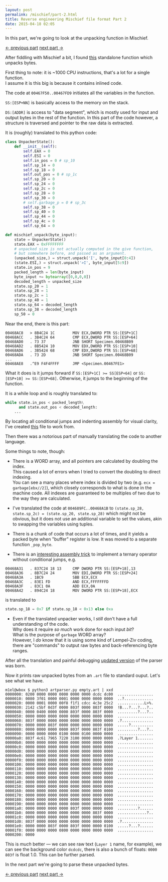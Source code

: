 ```yaml
---
layout: post
permalink: /mischief/part-2.html
title: Reverse engineering Mischief file format Part 2
date: 2015-04-18 02:05
---
```


In this part, we're going to look at the unpacking function in Mischief.

<!-- more -->

[← previous part](/mischief/part-1.html)
[next part →](/mischief/part-3.html)

After fiddling with Mischief a bit, I found [this][1] standalone function which unpacks bytes.

First thing to note: it is ~1000 CPU instructions, that's a lot for a single function.  
I assume it is this big is because it contains inlined code.

The code at `00467F50..00467FD9` initiates all the variables in the function.

`SS:[ESP+NN]` is basically access to the memory on the stack.

`DS:[ADDR]` is access to "data segment", which is mostly used for
input and output bytes in the rest of the function.
In this part of the code however, a structure is traversed
and pointer to the raw data is extracted.

It is (roughly) translated to this python code:

```python
class UnpackerState():
    def __init__(self):
        self.EAX = 0
        self.ESI = 0
        self.in_pos = 0 # sp_10
        self.sp_14 = 0
        self.sp_18 = 0
        self.out_pos = 0 # sp_1c
        self.sp_20 = 0
        self.sp_24 = 0
        self.sp_2c = 0
        self.sp_28 = 0
        self.sp_30 = 0
        # self.garbage_p = 0 # sp_3c
        self.sp_38 = 0
        self.sp_40 = 0
        self.sp_44 = 0
        self.sp_4c = 0
        self.sp_64 = 0

def mischief_unpack(byte_input):
    state = UnpackerState()
    state.EAX = 0xFFFFFFFF
    # unpacked size is not actually computed in the give function,
    # but somewhere before, and passed as an argument.
    (unpacked_size,) = struct.unpack('I', byte_input[0:4])
    (state.ESI,) = struct.unpack('>I', byte_input[5:9])
    state.in_pos = 9
    packed_length = len(byte_input)
    byte_input += bytearray([0,0,0,0])
    decoded_length = unpacked_size
    state.sp_20 = 1
    state.sp_28 = 1
    state.sp_2c = 1
    state.sp_40 = 1
    state.sp_64 = decoded_length
    state.sp_38 = decoded_length
    sp_50 = 0
```

Near the end, there is this part:

```
00468AC8   > 8B4C24 1C        MOV ECX,DWORD PTR SS:[ESP+1C]
00468ACC   . 3B4C24 64        CMP ECX,DWORD PTR SS:[ESP+64]
00468AD0   . 73 37            JNB SHORT Specimen.00468B09
00468AD2   . 8B5424 10        MOV EDX,DWORD PTR SS:[ESP+10]
00468AD6   . 3B5424 68        CMP EDX,DWORD PTR SS:[ESP+68]
00468ADA   . 73 2D            JNB SHORT Specimen.00468B09
...
00468AE8   .^E9 F4F4FFFF      JMP <Specimen.00467FE1>
```

What it does is it jumps forward if `SS:[ESP+1C] >= SS[ESP+64]` or `SS:[ESP+10] >= SS:[ESP+68]`.
Otherwise, it jumps to the beginning of the function.

It is a while loop and is roughly translated to:

```python
while state.in_pos < packed_length\
      and state.out_pos < decoded_length:
    ...
```

By locating all conditional jumps and indenting assembly for visual clarity,
I've created [this][2] file to work from.

Then there was a notorious part of manually translating the code to another language.

Some things to note, though:

- There is a WORD array, and all pointers are calculated by doubling the index.  
  This caused a lot of errors when I tried to convert the doubling to direct indexing.  
  You can see a many places where index is divided by two (e.g. `ecx = garbage[ebx//2]`),
  which closely corresponds to what is done in the machine code.
  All indexes are guaranteed to be multiples of two due to the way they are calculated.

- I've translated the code at `004689FC..00468A1B` to `(state.sp_28, state.sp_2c) = (state.sp_20, state.sp_28)`
  which might not be obvious, but it does not use an additional variable to set the values, akin to swapping the variables using tuples.

- There is a chunk of code that occurs a lot of times, and it yields a packed byte when "buffer" register is low.
  It was moved to a separate function `_pop_byte`.

- There is an [interesting assembly trick][4] to implement a ternary operator without conditional jumps, e.g.

```
00468A31   . 837C24 18 13     CMP DWORD PTR SS:[ESP+18],13
00468A36   . 8B7C24 24        MOV EDI,DWORD PTR SS:[ESP+24]
00468A3A   . 1BC9             SBB ECX,ECX
00468A3C   . 83E1 FD          AND ECX,FFFFFFFD
00468A3F   . 83C1 0A          ADD ECX,0A
00468A42   . 894C24 18        MOV DWORD PTR SS:[ESP+18],ECX
```

is translated to

```python
state.sp_18 = 0x7 if state.sp_18 < 0x13 else 0xa
```

- Even if the translated unpacker works, I *still* don't have a full understanding of the code.  
  Why does it require *so much* work done for each input *bit*?  
  What is the purpose of `garbage` WORD array?  
  However, I *do* know that it is using some kind of Lempel-Ziv coding,
  there are "commands" to output raw bytes and back-referencing byte ranges.

After all the translation and painful debugging [updated version][3] of the parser was born.

Now it prints raw unpacked bytes from an `.art` file to standard ouput.  Let's see what we have.

```
m1el@wbox $ python3 artparser.py empty.art | xxd
0000000: 0200 0000 0000 0000 0000 0000 dcdc dc00  ................
0000010: 0080 3f01 0000 0001 0000 0000 0000 0000  ..?.............
0000020: 0000 0001 0000 00f8 f1f1 cdcc 4c3e 25c2  ............L>%.
0000030: 2142 c5bf 0d3f 0000 803f 0000 803f 0000  !B...?...?...?..
0000040: 0000 0400 0000 0000 803f 0000 803f 0000  .........?...?..
0000050: 0000 0000 0000 0000 0000 0000 0000 0000  ................
0000060: 803f 0000 0000 0000 0000 0000 0000 0000  .?..............
0000070: 0000 0000 803f 0000 0000 0000 0000 0000  .....?..........
0000080: 0000 0000 0000 0000 803f 0000 803f 0100  .........?...?..
0000090: 0000 0000 0000 0100 0000 0100 0000 0000  ................
00000a0: 803f 4c61 7965 7220 3100 0000 0000 0000  .?Layer 1.......
00000b0: 0000 0000 0000 0000 0000 0000 0000 0000  ................
00000c0: 0000 0000 0000 0000 0000 0000 0000 0000  ................
00000d0: 0000 0000 0000 0000 0000 0000 0000 0000  ................
00000e0: 0000 0000 0000 0000 0000 0000 0000 0000  ................
00000f0: 0000 0000 0000 0000 0000 0000 0000 0000  ................
0000100: 0000 0000 0000 0000 0000 0000 0000 0000  ................
0000110: 0000 0000 0000 0000 0000 0000 0000 0000  ................
0000120: 0000 0000 0000 0000 0000 0000 0000 0000  ................
0000130: 0000 0000 0000 0000 0000 0000 0000 0000  ................
0000140: 0000 0000 0000 0000 0000 0000 0000 0000  ................
0000150: 0000 0000 0000 0000 0000 0000 0000 0000  ................
0000160: 0000 0000 0000 0000 0000 0000 0000 0000  ................
0000170: 0000 0000 0000 0000 0000 0000 0000 0000  ................
0000180: 0000 0000 0000 0000 0000 0000 0000 0000  ................
0000190: 0000 0000 0000 0000 0000 0000 0000 0000  ................
00001a0: 0000 0000 0000 0000 803f 0000 0000 0000  .........?......
00001b0: 0000 0000 0000 0000 0000 0000 803f 0000  .............?..
00001c0: 0000 0000 0000 0000 0000 0000 0000 0000  ................
00001d0: 803f 0000 0000 0000 0000 0000 0000 0000  .?..............
00001e0: 0000 0000 803f 0000 803f 0000 0000 0100  .....?...?......
00001f0: 0000 0000 0000 0800 0000 0000 0000 0000  ................
0000200: 0000
```

This is *much* better — we can see raw text (`Layer 1` name, for example),
we can see the background color `dcdcdc`, there is also a bunch of floats:
`0000 803f` is float 1.0. This can be further parsed.

In the next part we're going to parse these unpacked bytes.

[← previous part](/mischief/part-1.html)
[next part →](/mischief/part-3.html)

[1]: /mischief/unpack-asm.txt
[2]: /mischief/unpack-asm-indented.txt
[3]: https://github.com/m1el/mischief-re/blob/978275/artparser.py#L68
[4]: http://www.nynaeve.net/?p=178
